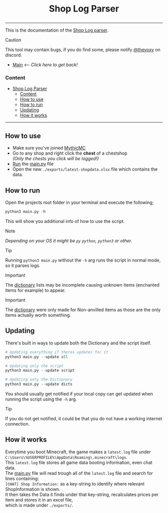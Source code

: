 
# <p align="center"> Shop Log Parser </p>

---

This is the documentation of the [Shop Log parser](/docs/SHOPLOGPARSER.md).

> [!CAUTION]
> This tool may contain bugs, if you do find some, please notify [@thevoxy](https://discordapp.com/users/967391331553013811) on discord.

- [Main](/README.md) _<-- Click here to get back!_

### Content
- [ Shop Log Parser ](#-shop-log-parser-)
    - [Content](#content)
  - [How to use](#how-to-use)
  - [How to run](#how-to-run)
  - [Updating](#updating)
  - [How it works](#how-it-works)

---

## How to use 
- Make sure you've joined [MythicMC](https://mythicmc.org)
- Go to any shop and right click the **chest** of a chestshop\
  *(Only the chests you click will be logged!)*
- [Run](#how-to-run) the [main.py](https://github.com/Price-Index/Shop-Log-Parser/blob/master/main.py) file
- Open the new ``./exports/latest-shopdata.xlsx`` file which contains the data. 

## How to run
Open the projects root folder in your terminal and execute the following;

```py
python3 main.py -h
```

This will show you additional info of how to use the script.
> [!NOTE]
> *Depending on your OS it might be ``py`` ``python``, ``python3`` or other.*

> [!TIP]
> Running ``python3 main.py`` without the ``-h`` arg runs the script in normal mode, so it parses logs. 

> [!IMPORTANT]
> The [dictionary](https://github.com/Price-Index/Dictionary) lists may be incomplete causing unknown items (enchanted items for example) to appear.

> [!IMPORTANT]
> The [dictionary](https://github.com/Price-Index/Dictionary) were only made for Non-anvilled items as those are the only items actually worth something.

## Updating
There's built in ways to update both the Dictionary and the script itself.
```py
# Updating everything if theres updates for it
python3 main.py --update all

# Updating only the script
python3 main.py --update script

# Updating only the Dictionary
python3 main.py --update dicts
```
You should usually get notified if your local copy can get updated when running the script using the ``-h`` arg.

> [!TIP]
> If you do not get notified, it could be that you do not have a working internet connection.

## How it works
Everytime you boot Minecraft, the game makes a ``latest.log`` file under ``C:\Users\%USERPROFILE%\AppData\Roaming\.minecraft\logs``.\
This ``latest.log`` file stores all game data booting information, even chat data.\
The [main.py](https://github.com/Price-Index/Shop-Log-Parser/blob/master/main.py) file will
read trough all of the ``latest.log`` file and search for lines containing:\
``[CHAT] Shop Information:`` as a key-string
to identify where relevant ShopInformation is shown.\
It then takes the Data it finds under that key-string, recalculates prices per item and stores it in an
excel file,\
which is made under ``./exports/``.
